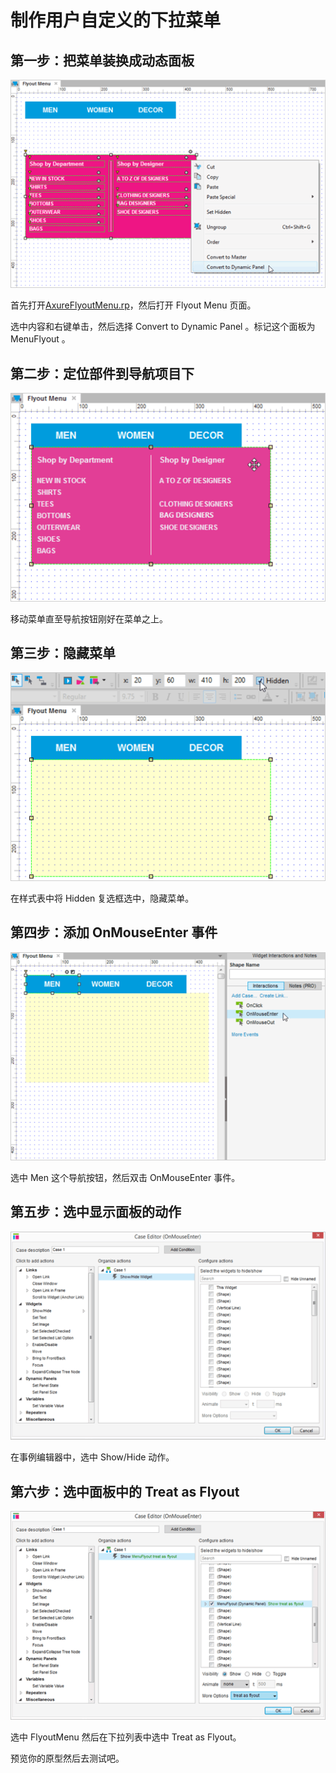 # 制作用户自定义的下拉菜单

## 第一步：把菜单装换成动态面板

![image](images/flyoutmenu1.png)

首先打开[AxureFlyoutMenu.rp](/downloads/AxureFlyoutMenu.rp)，然后打开 Flyout Menu 页面。

选中内容和右键单击，然后选择 Convert to Dynamic Panel 。标记这个面板为 MenuFlyout 。

## 第二步：定位部件到导航项目下

![image](images/flyoutmenu2.png)

移动菜单直至导航按钮刚好在菜单之上。

## 第三步：隐藏菜单

![image](images/flyoutmenu3.png)

在样式表中将 Hidden 复选框选中，隐藏菜单。

## 第四步：添加 OnMouseEnter 事件

![image](images/flyoutmenu4.png)

选中 Men 这个导航按钮，然后双击 OnMouseEnter 事件。

## 第五步：选中显示面板的动作

![image](images/flyoutmenu5.png)

在事例编辑器中，选中 Show/Hide 动作。

## 第六步：选中面板中的 Treat as Flyout

![image](images/flyoutmenu6.png)

选中 FlyoutMenu 然后在下拉列表中选中 Treat as Flyout。

预览你的原型然后去测试吧。
